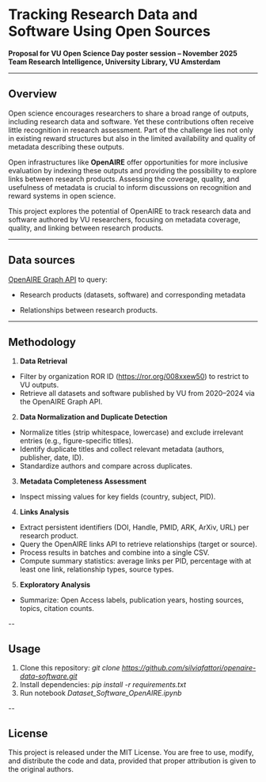 # Tracking Research Data and Software Using Open Sources

**Proposal for VU Open Science Day poster session – November 2025**  
**Team Research Intelligence, University Library, VU Amsterdam**

---

## Overview

Open science encourages researchers to share a broad range of outputs, including research data and software. Yet these contributions often receive little recognition in research assessment. Part of the challenge lies not only in existing reward structures but also in the limited availability and quality of metadata describing these outputs.

Open infrastructures like **OpenAIRE** offer opportunities for more inclusive evaluation by indexing these outputs and providing the possibility to explore links between research products. Assessing the coverage, quality, and usefulness of metadata is crucial to inform discussions on recognition and reward systems in open science.

This project explores the potential of OpenAIRE to track research data and software authored by VU researchers, focusing on metadata coverage, quality, and linking between research products.

---

## Data sources

[OpenAIRE Graph API](https://graph.openaire.eu/docs/apis/graph-api/) to query:

- Research products (datasets, software) and corresponding metadata

- Relationships between research products.

---

## Methodology

1. **Data Retrieval**
- Filter by organization ROR ID (https://ror.org/008xxew50) to restrict to VU outputs.
- Retrieve all datasets and software published by VU from 2020–2024 via the OpenAIRE Graph API.

2. **Data Normalization and Duplicate Detection**
- Normalize titles (strip whitespace, lowercase) and exclude irrelevant entries (e.g., figure-specific titles).
- Identify duplicate titles and collect relevant metadata (authors, publisher, date, ID).
- Standardize authors and compare across duplicates.

3. **Metadata Completeness Assessment**
- Inspect missing values for key fields (country, subject, PID).

4. **Links Analysis**
- Extract persistent identifiers (DOI, Handle, PMID, ARK, ArXiv, URL) per research product.
- Query the OpenAIRE links API to retrieve relationships (target or source).
- Process results in batches and combine into a single CSV.
- Compute summary statistics: average links per PID, percentage with at least one link, relationship types, source types.

5. **Exploratory Analysis**
- Summarize: Open Access labels, publication years, hosting sources, topics, citation counts.

-- 

## Usage

1. Clone this repository: *git clone https://github.com/silviafattori/openaire-data-software.git*
2. Install dependencies: *pip install -r requirements.txt*
3. Run notebook *Dataset_Software_OpenAIRE.ipynb*

-- 

## License

This project is released under the MIT License. You are free to use, modify, and distribute the code and data, provided that proper attribution is given to the original authors.

